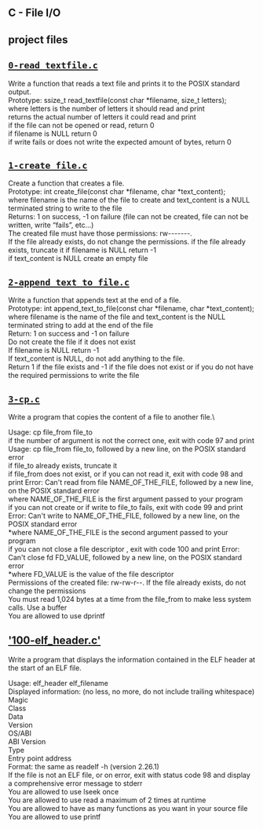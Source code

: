 ## C - File I/O

## project files
## [`0-read_textfile.c`](0-read_textfile.c)
Write a function that reads a text file and prints it to the POSIX standard output.\
	      Prototype: ssize_t read_textfile(const char *filename, size_t letters);\
	      where letters is the number of letters it should read and print\
	      returns the actual number of letters it could read and print\
	      if the file can not be opened or read, return 0\
	      if filename is NULL return 0\
	      if write fails or does not write the expected amount of bytes, return 0

## [`1-create_file.c`](1-create_file.c)
Create a function that creates a file.\
	       Prototype: int create_file(const char *filename, char *text_content);\
	       where filename is the name of the file to create and text_content is a NULL terminated string to write to the file\
	       Returns: 1 on success, -1 on failure (file can not be created, file can not be written, write “fails”, etc…)\
	       The created file must have those permissions: rw-------.\
	       If the file already exists, do not change the permissions. if the file already exists, truncate it if filename is NULL return -1\
	       if text_content is NULL create an empty file

## [`2-append_text_to_file.c`](2-append_text_to_file.c)
Write a function that appends text at the end of a file.\
	      Prototype: int append_text_to_file(const char *filename, char *text_content);\
	      where filename is the name of the file and text_content is the NULL terminated string to add at the end of the file\
	      Return: 1 on success and -1 on failure\
	      Do not create the file if it does not exist\
	      If filename is NULL return -1\
	      If text_content is NULL, do not add anything to the file.\
	      Return 1 if the file exists and -1 if the file does not exist or if you do not have the required permissions to write the file

## [`3-cp.c`](3-cp.c)
Write a program that copies the content of a file to another file.\

Usage: cp file_from file_to\
if the number of argument is not the correct one, exit with code 97 and print Usage: cp file_from file_to, followed by a new line, on the POSIX standard error\
if file_to already exists, truncate it\
if file_from does not exist, or if you can not read it, exit with code 98 and print Error: Can't read from file NAME_OF_THE_FILE, followed by a new line, on the POSIX standard error\
where NAME_OF_THE_FILE is the first argument passed to your program\
if you can not create or if write to file_to fails, exit with code 99 and print Error: Can't write to NAME_OF_THE_FILE, followed by a new line, on the POSIX standard error\
*where NAME_OF_THE_FILE is the second argument passed to your program\
if you can not close a file descriptor , exit with code 100 and print Error: Can't close fd FD_VALUE, followed by a new line, on the POSIX standard error\
*where FD_VALUE is the value of the file descriptor\
Permissions of the created file: rw-rw-r--. If the file already exists, do not change the permissions\
You must read 1,024 bytes at a time from the file_from to make less system calls. Use a buffer\
You are allowed to use dprintf

## ['100-elf_header.c'](100-elf_header.c)
Write a program that displays the information contained in the ELF header at the start of an ELF file.

Usage: elf_header elf_filename\
Displayed information: (no less, no more, do not include trailing whitespace)\
Magic\
Class\
Data\
Version\
OS/ABI\
ABI Version\
Type\
Entry point address\
Format: the same as readelf -h (version 2.26.1)\
If the file is not an ELF file, or on error, exit with status code 98 and display a comprehensive error message to stderr\
You are allowed to use lseek once\
You are allowed to use read a maximum of 2 times at runtime\
You are allowed to have as many functions as you want in your source file\
You are allowed to use printf
